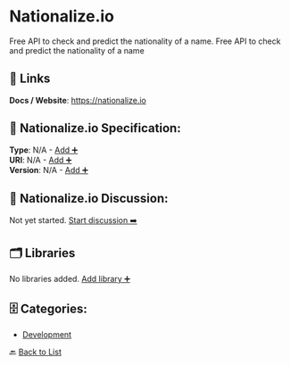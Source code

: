# Nationalize.io

Free API to check and predict the nationality of a name.  Free API to check and predict the nationality of a name

##  🔗 Links
**Docs / Website**: https://nationalize.io

## 🧬 Nationalize.io Specification:
**Type**: N/A - [Add ➕](https://github.com/apis-list/apis-list/edit/main/apis.yaml#13155)  
**URI**: N/A - [Add ➕](https://github.com/apis-list/apis-list/edit/main/apis.yaml#13155)  
**Version**: N/A - [Add ➕](https://github.com/apis-list/apis-list/edit/main/apis.yaml#13155)

## 💬 Nationalize.io Discussion:
Not yet started. [Start discussion ➡️](https://github.com/apis-list/apis-list/discussions/new)

## 🗂️ Libraries

No libraries added. [Add library ➕](https://github.com/apis-list/apis-list/edit/main/apis.yaml#13155)    


## 🗄️ Categories:
- [Development](https://github.com/apis-list/apis-list#development-)

🔙  [Back to List](https://github.com/apis-list/apis-list)
